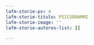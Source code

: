 ```yaml
---
lafm-storie-pv: 4
lafm-storie-titulo: PSICODRAMMI
lafm-storie-image: ''
lafm-storie-autores-list: []

---
```

